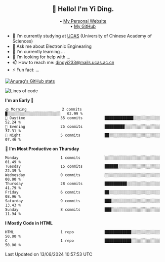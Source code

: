 <h2 align="center">👋 Hello! I'm Yi Ding.</h2>
<p align="center">
  • <a href="https://yidingg.github.io/YiDingg/#/">My Personal Website</a><br>
  • <a href="https://github.com/YiDingg">My GitHub</a>
</p>


- 🔭 I’m currently studying at [UCAS](https://www.ucas.ac.cn/) (University of Chinese Academy of Sciences)
- 💬 Ask me about Electronic Enginearing
- 🌱 I’m currently learning ...
- 🤔 I’m looking for help with ...
- 📫 How to reach me: dingyi233@mails.ucas.ac.cn
- ⚡ Fun fact: ...

[![Anurag's GitHub stats](https://github-readme-stats.vercel.app/api?username=YiDingg)](https://github.com/anuraghazra/github-readme-stats)

<!--START_SECTION:waka-->
![Lines of code](https://img.shields.io/badge/From%20Hello%20World%20I%27ve%20Written-386.3%20thousand%20lines%20of%20code-blue)

**I'm an Early 🐤** 

```text
🌞 Morning                2 commits           █░░░░░░░░░░░░░░░░░░░░░░░░   02.99 % 
🌆 Daytime                35 commits          █████████████░░░░░░░░░░░░   52.24 % 
🌃 Evening                25 commits          █████████░░░░░░░░░░░░░░░░   37.31 % 
🌙 Night                  5 commits           ██░░░░░░░░░░░░░░░░░░░░░░░   07.46 % 
```
📅 **I'm Most Productive on Thursday** 

```text
Monday                   1 commits           ░░░░░░░░░░░░░░░░░░░░░░░░░   01.49 % 
Tuesday                  15 commits          ██████░░░░░░░░░░░░░░░░░░░   22.39 % 
Wednesday                0 commits           ░░░░░░░░░░░░░░░░░░░░░░░░░   00.00 % 
Thursday                 28 commits          ██████████░░░░░░░░░░░░░░░   41.79 % 
Friday                   6 commits           ██░░░░░░░░░░░░░░░░░░░░░░░   08.96 % 
Saturday                 9 commits           ███░░░░░░░░░░░░░░░░░░░░░░   13.43 % 
Sunday                   8 commits           ███░░░░░░░░░░░░░░░░░░░░░░   11.94 % 
```


**I Mostly Code in HTML** 

```text
HTML                     1 repo              ████████████░░░░░░░░░░░░░   50.00 % 
C                        1 repo              ████████████░░░░░░░░░░░░░   50.00 % 
```




 Last Updated on 13/06/2024 10:57:53 UTC
<!--END_SECTION:waka-->
